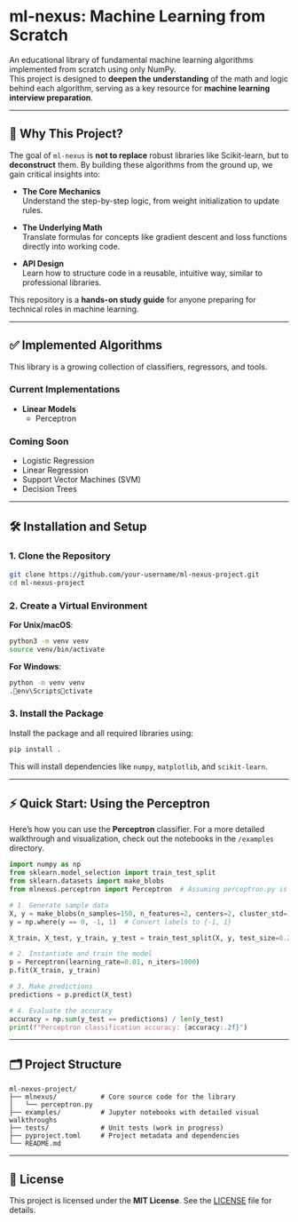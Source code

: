 # **ml-nexus: Machine Learning from Scratch**

An educational library of fundamental machine learning algorithms implemented from scratch using only NumPy.  
This project is designed to **deepen the understanding** of the math and logic behind each algorithm, serving as a key resource for **machine learning interview preparation**.

---

## 🚀 Why This Project?

The goal of `ml-nexus` is **not to replace** robust libraries like Scikit-learn, but to **deconstruct** them. By building these algorithms from the ground up, we gain critical insights into:

- **The Core Mechanics**  
  Understand the step-by-step logic, from weight initialization to update rules.

- **The Underlying Math**  
  Translate formulas for concepts like gradient descent and loss functions directly into working code.

- **API Design**  
  Learn how to structure code in a reusable, intuitive way, similar to professional libraries.

This repository is a **hands-on study guide** for anyone preparing for technical roles in machine learning.

---

## ✅ Implemented Algorithms

This library is a growing collection of classifiers, regressors, and tools.

### **Current Implementations**
- **Linear Models**
  - Perceptron

### **Coming Soon**
- Logistic Regression  
- Linear Regression  
- Support Vector Machines (SVM)  
- Decision Trees  

---

## 🛠️ Installation and Setup

### 1. Clone the Repository

```bash
git clone https://github.com/your-username/ml-nexus-project.git
cd ml-nexus-project
```

### 2. Create a Virtual Environment

**For Unix/macOS**:
```bash
python3 -m venv venv
source venv/bin/activate
```

**For Windows**:
```bash
python -m venv venv
.env\Scriptsctivate
```

### 3. Install the Package

Install the package and all required libraries using:

```bash
pip install .
```

This will install dependencies like `numpy`, `matplotlib`, and `scikit-learn`.

---

## ⚡ Quick Start: Using the Perceptron

Here’s how you can use the **Perceptron** classifier. For a more detailed walkthrough and visualization, check out the notebooks in the `/examples` directory.

```python
import numpy as np
from sklearn.model_selection import train_test_split
from sklearn.datasets import make_blobs
from mlnexus.perceptron import Perceptron  # Assuming perceptron.py is in mlnexus/

# 1. Generate sample data
X, y = make_blobs(n_samples=150, n_features=2, centers=2, cluster_std=1.05, random_state=2)
y = np.where(y == 0, -1, 1)  # Convert labels to {-1, 1}

X_train, X_test, y_train, y_test = train_test_split(X, y, test_size=0.2, random_state=123)

# 2. Instantiate and train the model
p = Perceptron(learning_rate=0.01, n_iters=1000)
p.fit(X_train, y_train)

# 3. Make predictions
predictions = p.predict(X_test)

# 4. Evaluate the accuracy
accuracy = np.sum(y_test == predictions) / len(y_test)
print(f"Perceptron classification accuracy: {accuracy:.2f}")
```

---

## 🗂️ Project Structure

```
ml-nexus-project/
├── mlnexus/           # Core source code for the library
│   └── perceptron.py
├── examples/          # Jupyter notebooks with detailed visual walkthroughs
├── tests/             # Unit tests (work in progress)
├── pyproject.toml     # Project metadata and dependencies
└── README.md
```

---

## 📄 License

This project is licensed under the **MIT License**. See the [LICENSE](LICENSE) file for details.
